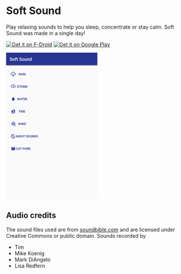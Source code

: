# Soft Sound

Play relaxing sounds to help you sleep, concentrate or stay calm. Soft Sound was made in a single day!

[<img src="https://f-droid.org/badge/get-it-on.png"
     alt="Get it on F-Droid"
     height="90">](https://f-droid.org/packages/org.mcxa.softsound/)
[<img src="https://play.google.com/intl/en_us/badges/images/generic/en-play-badge.png"
      alt="Get it on Google Play"
      height="90">](https://play.google.com/store/apps/details?id=org.mcxa.softsound)


![Sound sound screenshot](./screenshot.png)

## Audio credits

The sound files used are from [soundbible.com](http://soundbible.com) and are licensed under Creative Commons or public domain. Sounds recorded by

* Tim
* Mike Koenig
* Mark DiAngelo
* Lisa Redfern
